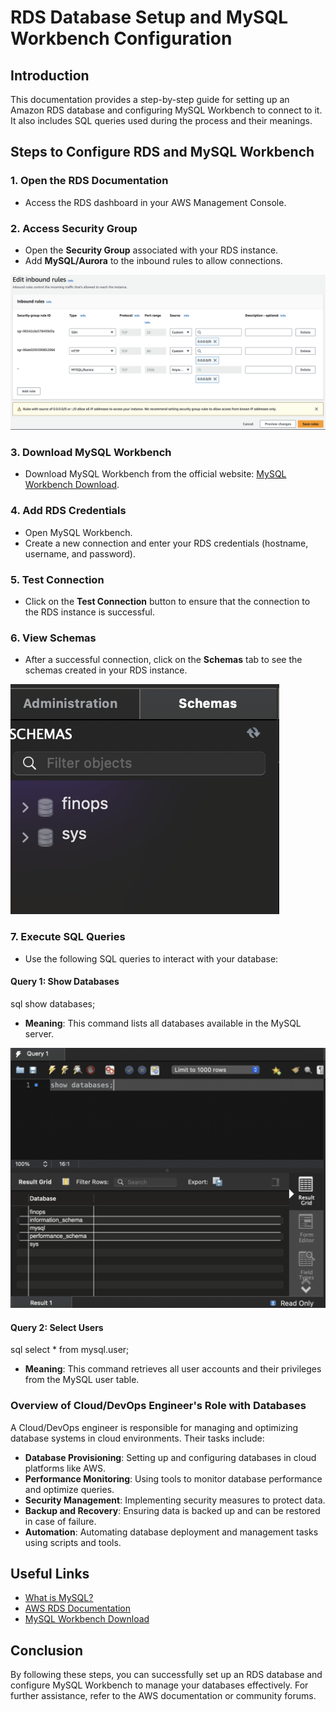 # RDS Database Setup and MySQL Workbench Configuration

## Introduction
This documentation provides a step-by-step guide for setting up an Amazon RDS database and configuring MySQL Workbench to connect to it. It also includes SQL queries used during the process and their meanings.

## Steps to Configure RDS and MySQL Workbench

### 1. Open the RDS Documentation
- Access the RDS dashboard in your AWS Management Console.

### 2. Access Security Group
- Open the **Security Group** associated with your RDS instance.
- Add **MySQL/Aurora** to the inbound rules to allow connections.

![Inbound Rules](images/inbound_rules.png)

### 3. Download MySQL Workbench
- Download MySQL Workbench from the official website: [MySQL Workbench Download](https://dev.mysql.com/downloads/workbench/).

### 4. Add RDS Credentials
- Open MySQL Workbench.
- Create a new connection and enter your RDS credentials (hostname, username, and password).

### 5. Test Connection
- Click on the **Test Connection** button to ensure that the connection to the RDS instance is successful.

### 6. View Schemas
- After a successful connection, click on the **Schemas** tab to see the schemas created in your RDS instance.

![Schemas Tab](images/schemas_tab.png)

### 7. Execute SQL Queries
- Use the following SQL queries to interact with your database:

#### Query 1: Show Databases

sql
show databases;

- **Meaning**: This command lists all databases available in the MySQL server.

![Show Databases Query](images/show_databases_query.png)

#### Query 2: Select Users
sql
select * from mysql.user;

- **Meaning**: This command retrieves all user accounts and their privileges from the MySQL user table.

### Overview of Cloud/DevOps Engineer's Role with Databases
A Cloud/DevOps engineer is responsible for managing and optimizing database systems in cloud environments. Their tasks include:
- **Database Provisioning**: Setting up and configuring databases in cloud platforms like AWS.
- **Performance Monitoring**: Using tools to monitor database performance and optimize queries.
- **Security Management**: Implementing security measures to protect data.
- **Backup and Recovery**: Ensuring data is backed up and can be restored in case of failure.
- **Automation**: Automating database deployment and management tasks using scripts and tools.

## Useful Links
- [What is MySQL?](https://www.mysql.com/)
- [AWS RDS Documentation](https://docs.aws.amazon.com/AmazonRDS/latest/UserGuide/Welcome.html)
- [MySQL Workbench Download](https://dev.mysql.com/downloads/workbench/)

## Conclusion
By following these steps, you can successfully set up an RDS database and configure MySQL Workbench to manage your databases effectively. For further assistance, refer to the AWS documentation or community forums.
